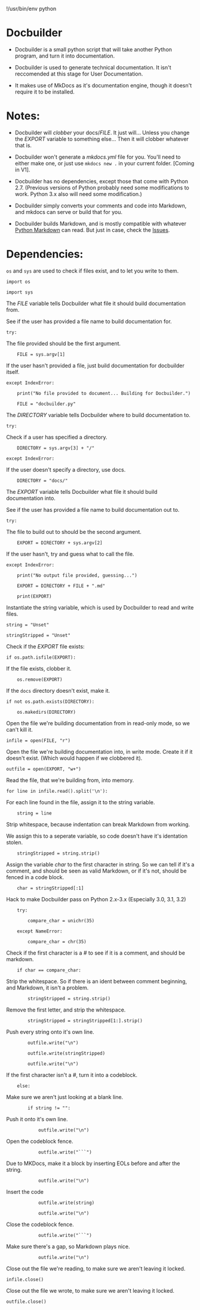
!/usr/bin/env python

# Docbuilder

* Docbuilder is a small python script that will take another Python program, and turn it into documentation.

* Docbuilder is used to generate technical documentation. It isn't reccomended at this stage for User Documentation.

* It makes use of MkDocs as it's documentation engine, though it doesn't require it to be installed.

# Notes:

* Docbuilder will *clobber* your docs/*FILE*. It just will... Unless you change the *EXPORT* variable to something else... Then it will clobber whatever that is.

* Docbuilder won't generate a *mkdocs.yml* file for you. You'll need to either make one, or just use ``` mkdocs new . ``` in your current folder. [Coming in V1].

* Docbuilder has no dependencies, except those that come with Python 2.7. (Previous versions of Python probably need some modifications to work. Python 3.x also will need some modification.)

* Docbuilder simply converts your comments and code into Markdown, and mkdocs can serve or build that for you.

* Docbuilder builds Markdown, and is mostly compatible with whatever [Python Markdown](https://pythonhosted.org/Markdown/) can read. But just in case, check the [Issues](https://github.com/shakna-israel/docbuilder/issues).

# Dependencies:

``` os ``` and ``` sys ``` are used to check if files exist, and to let you write to them.

```
import os
```

```
import sys
```

The *FILE* variable tells Docbuilder what file it should build documentation from.

See if the user has provided a file name to build documentation for.

```
try:
```

The file provided should be the first argument.

```
    FILE = sys.argv[1]
```

If the user hasn't provided a file, just build documentation for docbuilder itself.

```
except IndexError:
```

```
    print("No file provided to document... Building for Docbuilder.")
```

```
    FILE = "docbuilder.py"
```

The *DIRECTORY* variable tells Docbuilder where to build documentation to.

```
try:
```

Check if a user has specified a directory.

```
    DIRECTORY = sys.argv[3] + "/"
```

```
except IndexError:
```

If the user doesn't specify a directory, use docs.

```
    DIRECTORY = "docs/"
```

The *EXPORT* variable tells Docbuilder what file it should build documentation into.

See if the user has provided a file name to build documentation out to.

```
try:
```

The file to build out to should be the second argument.

```
    EXPORT = DIRECTORY + sys.argv[2]
```

If the user hasn't, try and guess what to call the file.

```
except IndexError:
```

```
    print("No output file provided, guessing...")
```

```
    EXPORT = DIRECTORY + FILE + ".md"
```

```
    print(EXPORT)
```

Instantiate the string variable, which is used by Docbuilder to read and write files.

```
string = "Unset"
```

```
stringStripped = "Unset"
```

Check if the *EXPORT* file exists:

```
if os.path.isfile(EXPORT):
```

If the file exists, clobber it.

```
    os.remove(EXPORT)
```

If the ```docs``` directory doesn't exist, make it.

```
if not os.path.exists(DIRECTORY):
```

```
    os.makedirs(DIRECTORY)
```

Open the file we're building documentation from in read-only mode, so we can't kill it.

```
infile = open(FILE, "r")
```

Open the file we're building documentation into, in write mode. Create it if it doesn't exist. (Which would happen if we clobbered it).

```
outfile = open(EXPORT, "w+")
```

Read the file, that we're building from, into memory.

```
for line in infile.read().split('\n'):
```

For each line found in the file, assign it to the string variable.

```
    string = line
```

Strip whitespace, because indentation can break Markdown from working.

We assign this to a seperate variable, so code doesn't have it's identation stolen.

```
    stringStripped = string.strip()
```

Assign the variable *char* to the first character in string. So we can tell if it's a comment, and should be seen as valid Markdown, or if it's not, should be fenced in a code block.

```
    char = stringStripped[:1]
```

Hack to make Docbuilder pass on Python 2.x-3.x (Especially 3.0, 3.1, 3.2)

```
    try:
```

```
        compare_char = unichr(35)
```

```
    except NameError:
```

```
        compare_char = chr(35)
```

Check if the first character is a *#* to see if it is a comment, and should be markdown.

```
    if char == compare_char:
```

Strip the whitespace. So if there is an ident between comment beginning, and Markdown, it isn't a problem.

```
        stringStripped = string.strip()
```

Remove the first letter, and strip the whitespace.

```
        stringStripped = stringStripped[1:].strip()
```

Push every string onto it's own line.

```
        outfile.write("\n")
```

```
        outfile.write(stringStripped)
```

```
        outfile.write("\n")
```

If the first character isn't a *#*, turn it into a codeblock.

```
    else:
```

Make sure we aren't just looking at a blank line.

```
        if string != "":
```

Push it onto it's own line.

```
            outfile.write("\n")
```

Open the codeblock fence.

```
            outfile.write("```")
```

Due to MKDocs, make it a block by inserting EOLs before and after the string.

```
            outfile.write("\n")
```

Insert the code

```
            outfile.write(string)
```

```
            outfile.write("\n")
```

Close the codeblock fence.

```
            outfile.write("```")
```

Make sure there's a gap, so Markdown plays nice.

```
            outfile.write("\n")
```

Close out the file we're reading, to make sure we aren't leaving it locked.

```
infile.close()
```

Close out the file we wrote, to make sure we aren't leaving it locked.

```
outfile.close()
```
